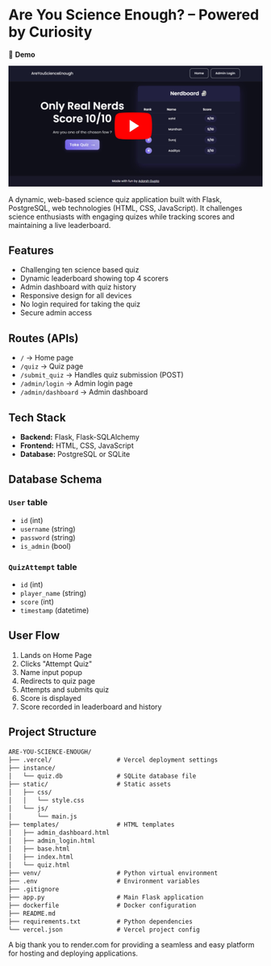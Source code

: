 # Are You Science Enough? – Powered by Curiosity

🎥 **Demo**

[![Watch the demo](static/demo.jpg)](https://youtu.be/kILbI9iVsDI)

A dynamic, web-based science quiz application built with Flask, PostgreSQL, web technologies (HTML, CSS, JavaScript). It challenges science enthusiasts with engaging quizes while tracking scores and maintaining a live leaderboard.

## Features

- Challenging ten science based quiz   
- Dynamic leaderboard showing top 4 scorers  
- Admin dashboard with quiz history  
- Responsive design for all devices  
- No login required for taking the quiz  
- Secure admin access  

## Routes (APIs)

- `/` → Home page  
- `/quiz` → Quiz page  
- `/submit_quiz` → Handles quiz submission (POST)  
- `/admin/login` → Admin login page  
- `/admin/dashboard` → Admin dashboard  

## Tech Stack

- **Backend:** Flask, Flask-SQLAlchemy  
- **Frontend:** HTML, CSS, JavaScript  
- **Database:** PostgreSQL or SQLite  

## Database Schema

### `User` table
- `id` (int)  
- `username` (string)  
- `password` (string)  
- `is_admin` (bool)

### `QuizAttempt` table
- `id` (int)  
- `player_name` (string)  
- `score` (int)  
- `timestamp` (datetime)

## User Flow

1. Lands on Home Page  
2. Clicks "Attempt Quiz"  
3. Name input popup  
4. Redirects to quiz page  
5. Attempts and submits quiz  
6. Score is displayed  
7. Score recorded in leaderboard and history

## Project Structure

```text
ARE-YOU-SCIENCE-ENOUGH/
├── .vercel/                  # Vercel deployment settings
├── instance/
│   └── quiz.db               # SQLite database file
├── static/                   # Static assets
│   ├── css/
│   │   └── style.css
│   └── js/
│       └── main.js
├── templates/                # HTML templates
│   ├── admin_dashboard.html
│   ├── admin_login.html
│   ├── base.html
│   ├── index.html
│   └── quiz.html
├── venv/                     # Python virtual environment
├── .env                      # Environment variables
├── .gitignore
├── app.py                    # Main Flask application
├── dockerfile                # Docker configuration
├── README.md
├── requirements.txt          # Python dependencies
└── vercel.json               # Vercel project config
```
A big thank you to render.com for providing a seamless and easy platform for hosting and deploying applications.
